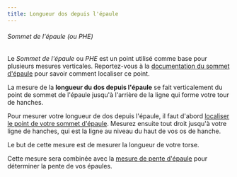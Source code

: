 ```yaml
---
title: Longueur dos depuis l'épaule
---
```


<Note>

###### Sommet de l'épaule (ou PHE)

Le *Sommet de l'épaule* ou *PHE* est un point utilisé comme base pour plusieurs mesures verticales.
Reportez-vous à la [documentation du sommet d'épaule](/docs/measurements/hps/) pour savoir comment localiser ce point.

</Note>

La mesure de la **longueur du dos depuis l'épaule** se fait verticalement du point de sommet de l'épaule jusqu'à l'arrière de la ligne qui forme votre tour de hanches.

Pour mesurer votre longueur de dos depuis l'épaule, il faut d'abord [localiser le point de votre sommet d'épaule](/docs/measurements/hps/). Mesurez ensuite tout droit jusqu'à votre ligne de hanches, qui est la ligne au niveau du haut de vos os de hanche.

Le but de cette mesure est de mesurer la longueur de votre torse.  

<Note>

Cette mesure sera combinée avec la [mesure de pente d'épaule](/docs/measurements/shoulderslope/) pour déterminer la pente de vos épaules.

</Note>

